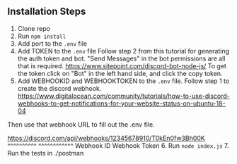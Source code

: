 ## Installation Steps

1. Clone repo
2. Run `npm install`
3. Add port to the  `.env` file
4. Add TOKEN to the `.env` file
  Follow step 2 from this tutorial for generating the auth token and bot. 
  "Send Messages" in the bot permissions are all that is required.
  https://www.sitepoint.com/discord-bot-node-js/
  To get the token click on "Bot" in the left hand side, and click the copy token.
5. Add WEBHOOKID and WEBHOOKTOKEN to the `.env` file.
  Follow step 1 to create the discord webhook.
  https://www.digitalocean.com/community/tutorials/how-to-use-discord-webhooks-to-get-notifications-for-your-website-status-on-ubuntu-18-04

  Then use that webhook URL to fill out the .env file.

  https://discord.com/api/webhooks/12345678910/T0kEn0fw3Bh00K
                                  ^^^^^^^^^^  ^^^^^^^^^^^^ 
                                  Webhook ID  Webhook Token
6. Run `node index.js`
7. Run the tests in ./postman
